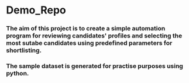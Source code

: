 # Demo_Repo
### The aim of this project is to create a simple automation program for reviewing candidates' profiles and selecting the most sutabe candidates using predefined parameters for shortlisting.
### The sample dataset is generated for practise purposes using python.
